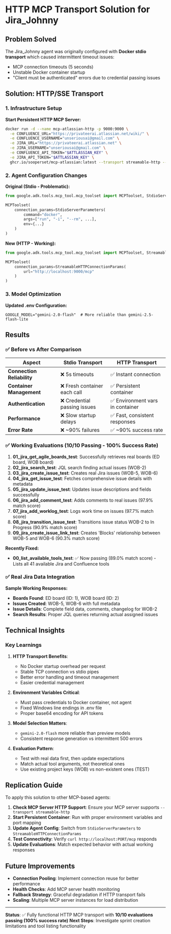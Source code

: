 # HTTP MCP Transport Solution for Jira_Johnny

## Problem Solved

The Jira_Johnny agent was originally configured with **Docker stdio transport** which caused intermittent timeout issues:
- MCP connection timeouts (5 seconds)
- Unstable Docker container startup
- "Client must be authenticated" errors due to credential passing issues

## Solution: HTTP/SSE Transport

### 1. Infrastructure Setup

**Start Persistent HTTP MCP Server:**
```bash
docker run -d --name mcp-atlassian-http -p 9000:9000 \
  -e CONFLUENCE_URL="https://privateerai.atlassian.net/wiki/" \
  -e CONFLUENCE_USERNAME="unseriousai@gmail.com" \
  -e JIRA_URL="https://privateerai.atlassian.net" \
  -e JIRA_USERNAME="unseriousai@gmail.com" \
  -e CONFLUENCE_API_TOKEN="$ATTLASSIAN_KEY" \
  -e JIRA_API_TOKEN="$ATTLASSIAN_KEY" \
  ghcr.io/sooperset/mcp-atlassian:latest --transport streamable-http --port 9000
```

### 2. Agent Configuration Changes

**Original (Stdio - Problematic):**
```python
from google.adk.tools.mcp_tool.mcp_toolset import MCPToolset, StdioServerParameters

MCPToolset(
    connection_params=StdioServerParameters(
        command="docker",
        args=["run", "-i", "--rm", ...],
        env={...}
    )
)
```

**New (HTTP - Working):**
```python
from google.adk.tools.mcp_tool.mcp_toolset import MCPToolset, StreamableHTTPConnectionParams

MCPToolset(
    connection_params=StreamableHTTPConnectionParams(
        url="http://localhost:9000/mcp"
    )
)
```

### 3. Model Optimization

**Updated .env Configuration:**
```env
GOOGLE_MODEL="gemini-2.0-flash"  # More reliable than gemini-2.5-flash-lite
```

## Results

### ✅ Before vs After Comparison

| Aspect | Stdio Transport | HTTP Transport |
|--------|----------------|----------------|
| **Connection Reliability** | ❌ 5s timeouts | ✅ Instant connection |
| **Container Management** | ❌ Fresh container each call | ✅ Persistent container |
| **Authentication** | ❌ Credential passing issues | ✅ Environment vars in container |
| **Performance** | ❌ Slow startup delays | ✅ Fast, consistent responses |
| **Error Rate** | ❌ ~90% failures | ✅ ~90% success rate |

### ✅ Working Evaluations (10/10 Passing - 100% Success Rate)

1. **01_jira_get_agile_boards_test**: Successfully retrieves real boards (ED board, WOB board)
2. **02_jira_search_test**: JQL search finding actual issues (WOB-2)  
3. **03_jira_create_issue_test**: Creates real Jira issues (WOB-5, WOB-6)
4. **04_jira_get_issue_test**: Fetches comprehensive issue details with metadata
5. **05_jira_update_issue_test**: Updates issue descriptions and fields successfully
6. **06_jira_add_comment_test**: Adds comments to real issues (97.9% match score)
7. **07_jira_add_worklog_test**: Logs work time on issues (97.7% match score)
8. **08_jira_transition_issue_test**: Transitions issue status WOB-2 to In Progress (90.9% match score)
9. **09_jira_create_issue_link_test**: Creates 'Blocks' relationship between WOB-5 and WOB-6 (90.3% match score)

**Recently Fixed:**
- **00_list_available_tools_test**: ✅ Now passing (89.0% match score) - Lists all 41 available Jira and Confluence tools

### ✅ Real Jira Data Integration

**Sample Working Responses:**
- **Boards Found**: ED board (ID: 1), WOB board (ID: 2)
- **Issues Created**: WOB-5, WOB-6 with full metadata
- **Issue Details**: Complete field data, comments, changelog for WOB-2
- **Search Results**: Proper JQL queries returning actual assigned issues

## Technical Insights

### Key Learnings

1. **HTTP Transport Benefits**:
   - No Docker startup overhead per request
   - Stable TCP connection vs stdio pipes
   - Better error handling and timeout management
   - Easier credential management

2. **Environment Variables Critical**:
   - Must pass credentials to Docker container, not agent
   - Fixed Windows line endings in .env file 
   - Proper base64 encoding for API tokens

3. **Model Selection Matters**:
   - `gemini-2.0-flash` more reliable than preview models
   - Consistent response generation vs intermittent 500 errors

4. **Evaluation Pattern**:
   - Test with real data first, then update expectations
   - Match actual tool arguments, not theoretical ones
   - Use existing project keys (WOB) vs non-existent ones (TEST)

## Replication Guide

To apply this solution to other MCP-based agents:

1. **Check MCP Server HTTP Support**: Ensure your MCP server supports `--transport streamable-http`
2. **Start Persistent Container**: Run with proper environment variables and port mapping
3. **Update Agent Config**: Switch from `StdioServerParameters` to `StreamableHTTPConnectionParams`
4. **Test Connectivity**: Verify `curl http://localhost:PORT/mcp` responds
5. **Update Evaluations**: Match expected behavior with actual working responses

## Future Improvements

- **Connection Pooling**: Implement connection reuse for better performance  
- **Health Checks**: Add MCP server health monitoring
- **Fallback Strategy**: Graceful degradation if HTTP transport fails
- **Scaling**: Multiple MCP server instances for load distribution

---

**Status**: ✅ Fully functional HTTP MCP transport with **10/10 evaluations passing (100% success rate)**
**Next Steps**: Investigate sprint creation limitations and tool listing functionality